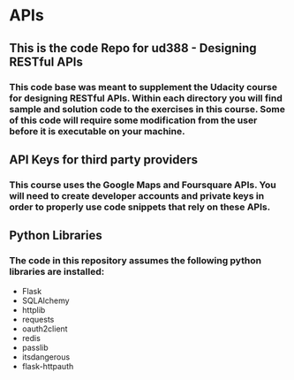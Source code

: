 # APIs
## This is the code Repo for ud388 - Designing RESTful APIs
### This code base was meant to supplement the Udacity course for designing RESTful APIs. Within each directory you will find sample and solution code to the exercises in this course. Some of this code will require some modification from the user before it is executable on your machine.

## API Keys for third party providers
### This course uses the Google Maps and Foursquare APIs. You will need to create developer accounts and private keys in order to properly use code snippets that rely on these APIs.

## Python Libraries
### The code in this repository assumes the following python libraries are installed:
* Flask
* SQLAlchemy
* httplib
* requests
* oauth2client
* redis
* passlib
* itsdangerous
* flask-httpauth 
